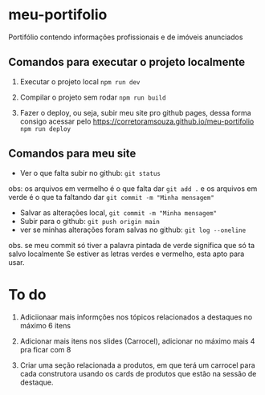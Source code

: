 # meu-portifolio
Portifólio contendo informações profissionais e de imóveis anunciados

## Comandos para executar o projeto localmente

1. Executar o projeto local
`npm run dev`

2. Compilar o projeto sem rodar
`npm run build`

3. Fazer o deploy, ou seja, subir meu site pro github pages, dessa forma consigo acessar pelo https://corretoramsouza.github.io/meu-portifolio 
`npm run deploy`

## Comandos para meu site

- Ver o que falta subir no github: `git status`

obs: os arquivos em vermelho é o que falta dar `git add .` 
e os arquivos em verde é o que ta faltando dar `git commit -m "Minha mensagem"`

- Salvar as alterações local, `git commit -m "Minha mensagem"`
- Subir para o github: `git push origin main`
- ver se minhas alterações foram salvas no github: `git log --oneline`

obs. se meu commit só tiver a palavra pintada de verde significa que só ta salvo localmente
Se estiver as letras verdes e vermelho, esta apto para usar.

# To do
1. Adiciionaar mais informções nos tópicos relacionados a destaques no máximo 6 itens

2. Adicionar mais itens nos slides (Carrocel), adicionar no máximo mais 4 pra ficar com 8

3. Criar uma seção relacionada a produtos, em que terá um carrocel para cada construtora usando os cards de produtos que estão na sessão de destaque.
